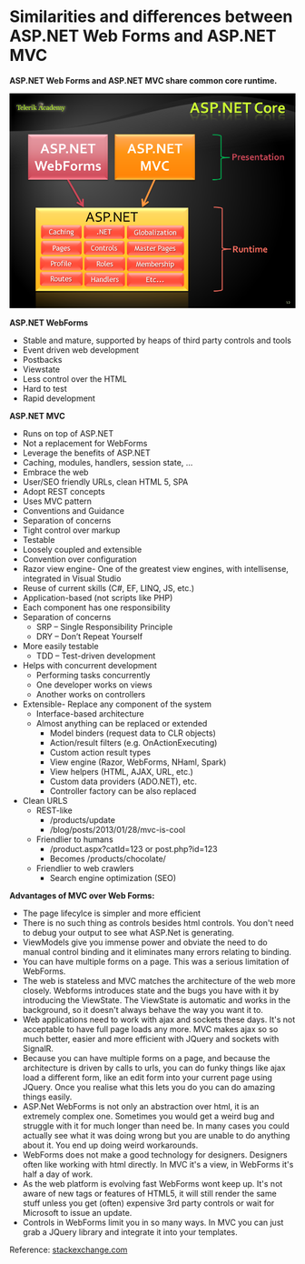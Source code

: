 # Similarities and differences between ASP.NET Web Forms and ASP.NET MVC

**ASP.NET Web Forms and ASP.NET MVC share common core runtime.**


![](ASP.NET.png)

**ASP.NET WebForms**

*	Stable and mature, supported by heaps of third party controls and tools
*	Event driven web development
*	Postbacks
*	Viewstate
*	Less control over the HTML
*	Hard to test
*	Rapid development

**ASP.NET MVC**

*	Runs on top of ASP.NET
*	Not a replacement for WebForms
*	Leverage the benefits of ASP.NET
*	Caching, modules, handlers, session state, …
*	Embrace the web
*	User/SEO friendly URLs, clean HTML 5, SPA
*	Adopt REST concepts
*	Uses MVC pattern
*	Conventions and Guidance
*	Separation of concerns
*	Tight control over markup
*	Testable
*	Loosely coupled and extensible
*	Convention over configuration
*	Razor view engine- One of the greatest view engines, with intellisense, integrated in Visual Studio
*	Reuse of current skills (C#, EF, LINQ, JS, etc.)
*	Application-based (not scripts like PHP)
*	Each component has one responsibility
*	Separation of concerns
	*	SRP – Single Responsibility Principle
	*	DRY – Don’t Repeat Yourself
*	More easily testable
	*	TDD – Test-driven development
*	Helps with concurrent development
	*	Performing tasks concurrently
	*	One developer works on views
	*	Another works on controllers
*	Extensible- Replace any component of the system
	*	Interface-based architecture
	*	Almost anything can be replaced or extended
		*	Model binders (request data to CLR objects)
		*	Action/result filters (e.g. OnActionExecuting)
		*	Custom action result types
		*	View engine (Razor, WebForms, NHaml, Spark)
		*	View helpers (HTML, AJAX, URL, etc.)
		*	Custom data providers (ADO.NET), etc.
		*	Controller factory can be also replaced
*	Clean URLS
	*	REST-like
		*	/products/update
		*	/blog/posts/2013/01/28/mvc-is-cool
	*	Friendlier to humans
		*	/product.aspx?catId=123 or post.php?id=123
		*	Becomes /products/chocolate/
	*	Friendlier to web crawlers
		*	Search engine optimization (SEO)




**Advantages of MVC over Web Forms:**

*  The page lifecylce is simpler and more efficient
*  There is no such thing as controls besides html controls. You don't need to debug your output to see what ASP.Net is generating.
*  ViewModels give you immense power and obviate the need to do manual control binding and it eliminates many errors relating to binding.
*  You can have multiple forms on a page. This was a serious limitation of WebForms.
*  The web is stateless and MVC matches the architecture of the web more closely. Webforms introduces state and the bugs you have with it by introducing the ViewState. The ViewState is automatic and works in the background, so it doesn't always behave the way you want it to.
*  Web applications need to work with ajax and sockets these days. It's not acceptable to have full page loads any more. MVC makes ajax so so much better, easier and more efficient with JQuery and sockets with SignalR.
*  Because you can have multiple forms on a page, and because the architecture is driven by calls to urls, you can do funky things like ajax load a different form, like an edit form into your current page using JQuery. Once you realise what this lets you do you can do amazing things easily.
*  ASP.Net WebForms is not only an abstraction over html, it is an extremely complex one. Sometimes you would get a weird bug and struggle with it for much longer than need be. In many cases you could actually see what it was doing wrong but you are unable to do anything about it. You end up doing weird workarounds.
*  WebForms does not make a good technology for designers. Designers often like working with html directly. In MVC it's a view, in WebForms it's half a day of work.
*  As the web platform is evolving fast WebForms wont keep up. It's not aware of new tags or features of HTML5, it will still render the same stuff unless you get (often) expensive 3rd party controls or wait for Microsoft to issue an update.
*  Controls in WebForms limit you in so many ways. In MVC you can just grab a JQuery library and integrate it into your templates.

Reference:
[stackexchange.com](http://programmers.stackexchange.com/questions/95212/when-to-favor-asp-net-webforms-over-mvc#answer-170523)